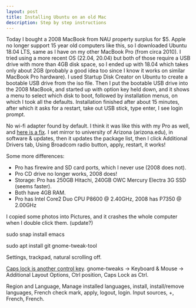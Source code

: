 ```yaml
---
layout: post
title: Installing Ubuntu on an old Mac
description: Step by step instructions
---
```


Today I bought a 2008 MacBook from NAU property surplus for $5. Apple
no longer support 15 year old computers like this, so I downloaded
Ubuntu 18.04 LTS, same as I have on my other MacBook Pro (from circa
2010). I tried using a more recent OS (22.04, 20.04) but both of those
require a USB drive with more than 4GB disk space, so I ended up with
18.04 which takes only about 2GB (probably a good idea too since I
know it works on similar MacBook Pro hardware). I used Startup Disk
Creator on Ubuntu to create a bootable USB drive from the iso
file. Then I put the bootable USB drive into the 2008 MacBook, and
started up with option key held down, and it shows a menu to select
which disk to boot, followed by installation menus, on which I took
all the defaults. Installation finished after about 15 minutes, after
which it asks for a restart, take out USB stick, type enter, I see
login prompt.

No wi-fi adapter found by default. I think it was like this with my
Pro as well, and [here is a
fix](https://askubuntu.com/questions/1076964/macbook-can-t-find-wifi-for-ubuntu-18-04). I
set mirror to university of Arizona (arizona.edu), in software &
updates, then it updates the package list, then I click Additional
Drivers tab, Using Broadcom radio button, apply, restart, it works!

Some more differences:
- Pro has firewire and SD card ports, which I never use (2008 does
  not).
- Pro CD drive no longer works, 2008 does!
- Storage: Pro has 250GB Hitachi, 240GB OWC Mercury Electra 3G SSD
  (seems faster).
- Both have 4GB RAM.
- Pro has Intel Core2 Duo CPU P8600 @ 2.40GHz, 2008 has P7350 @ 2.00GHz

I copied some photos into Pictures, and it crashes the whole computer
when I double click them. (update?)

sudo snap install emacs

sudo apt install git gnome-tweak-tool

Settings, trackpad, natural scrolling off.

[Caps lock is another control key](https://askubuntu.com/questions/33774/how-do-i-remap-the-caps-lock-and-ctrl-keys). gnome-tweaks -> Keyboard & Mouse -> Additional Layout Options, Ctrl position, Caps Lock as Ctrl.

Region and Language, Manage installed languages, install,
install/remove languages, French check mark, apply, logout,
login. Input sources, +, French, French.
